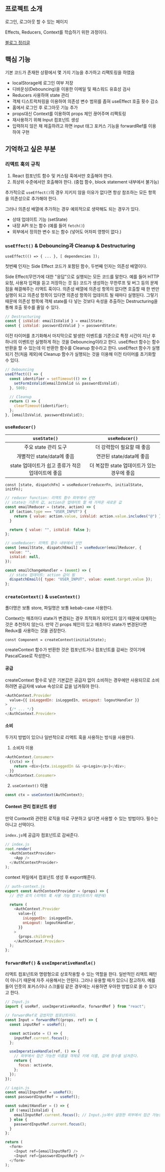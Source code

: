 ## 프로젝트 소개

로그인, 로그아웃 할 수 있는 페이지

Effects, Reducers, Context를 학습하기 위한 과정이다.

[블로그 정리글](https://jhan117.github.io/react/react-learn6/)

## 핵심 기능

기본 코드가 존재한 상황에서 몇 가지 기능을 추가하고 리팩토링을 하였음

- localStorage에 로그인 여부 저장
- 디바운싱(Debouncing)을 이용한 이메일 및 패스워드 유효성 검사
- Reducers 사용하여 state 관리
- 객체 디스트럭처링을 이용하여 의존성 변수 범위를 좁혀 useEffect 호출 횟수 감소
- 홈에서 로그인 후 로그아웃 기능 추가
- props대신 Context를 이용하여 props 체인 끊어주며 리팩토링
- 재사용하기 위해 Input 컴포넌트 생성
- 입력하지 않은 채 제출하려고 하면 input 태그 포커스 기능을 forwardRef를 이용하여 구현

## 기억하고 싶은 부분

### 리액트 훅의 규칙

1. React 컴포넌트 함수 및 커스텀 훅에서만 호출해야 한다.
2. 최상위 수준에서만 호출해야 한다. (중첩 함수, block statement 내부에서 불가능)

추가적으로 `useEffect()`의 경우 지키지 않을 이유가 없다면 항상 참조하는 모든 항목을 의존성으로 추가해야 한다.

그러나 의존성 배열에 추가하는 경우 예외적으로 생략해도 되는 경우가 있다.

- 상태 업데이트 기능 (setState)
- 내장 API 또는 함수 (예를 들어 `fetch()`)
- 외부에서 정의한 변수 또는 함수 (넣어도 어차피 영향이 없다.)

### `useEffect()` & Debouncing과 Cleanup & Destructuring

`useEffect(() => { ... }, [ dependencies ]);`

첫번째 인자는 Side Effect 코드가 포함된 함수, 두번째 인자는 의존성 배열이다.

Side Effect(무언가에 대한 "응답"으로 실행되는 모든 코드를 말한다. 예를 들어 HTTP 요청, 사용자 입력을 듣고 저장하는 것 등) 코드가 생성하는 무한루프 및 버그 등의 문제점을 해결해주는 리액트 훅이다. 의존성 배열에 의존성 항목이 없다면 호출할 때 한 번만 실행이 되고 의존성 항목이 있다면 의존성 항목이 업데이트 될 때마다 실행된다. 그렇기 때문에 의존성 항목에 객체 state를 다 넣는 것보다 속성을 추출하는 Destructuring을 통해 호출 횟수를 줄일 수 있다.

```js
// Destructuring
const { isValid: emailIsValid } = emailState;
const { isValid: passwordIsValid } = passwordState;
```

이전 타이머를 초기화해서 마지막으로 발생한 이벤트를 기준으로 특정 시간이 지난 후 하나의 이벤트만 실행하게 하는 것을 Debouncing이라고 한다. useEffect 함수는 함수 반환을 할 수 있는데 이 반환한 함수를 Cleanup 함수라고 한다. useEffect 함수가 실행되기 전(처음 제외)에 Cleanup 함수가 실행되는 것을 이용해 이전 타이머를 초기화할 수 있다.

```js
// Debouncing
useEffect(() => {
  const identifier = setTimeout(() => {
    setFormIsValid(emailIsValid && passwordIsValid);
  }, 500);

  // Cleanup
  return () => {
    clearTimeout(identifier);
  };
}, [emailIsValid, passwordIsValid]);
```

### `useReducer()`

|                   `useState()`                    |               `useReducer()`                |
| :-----------------------------------------------: | :-----------------------------------------: |
|               주요 state 관리 도구                |         더 강력함이 필요할 때 좋음          |
|            개별적인 state/data에 좋음             |          연관된 state/data에 좋음           |
| state 업데이트가 쉽고 종류가 적은 업데이트에 좋음 | 더 복잡한 state 업데이트가 있는 경우에 좋음 |

`const [state, dispatchFn] = useReducer(reducerFn, initialState, initFn);`

```js
// reducer function: 리액트 함수 외부에서 선언
// state는 기존의 값, action은 업데이트 할 때 가져온 새로운 값
const emailReducer = (state, action) => {
  if (action.type === "USER_INPUT") {
    return { value: action.value, isValid: action.value.includes("@") };
  }

  return { value: "", isValid: false };
};
```

```js
// useReducer: 리액트 함수 내부에서 선언
const [emailState, dispatchEmail] = useReducer(emailReducer, {
  value: "",
  isValid: null,
});

const emailChangeHandler = (event) => {
  // state 업데이트: action 값이 됨
  dispatchEmail({ type: "USER_INPUT", value: event.target.value });
};
```

### `createContext()` & `useContext()`

폴더명은 보통 store, 파일명은 보통 kebab-case 사용한다.

Context는 매초마다 state가 변경되는 경우 최적화가 되어있지 않기 때문에 대체하는 것은 추천하지 않는다. 만약 긴 props 체인이 있고 매초마다 state가 변경된다면 Redux를 사용하는 것을 권장한다.

`const Component = createContext(initialState);`

createContext 함수가 반환한 것은 컴포넌트거나 컴포넌트를 감싸는 것이기에 PascalCase로 작성한다.

#### 공급

createContext 함수로 넣은 기본값은 공급자 없이 소비하는 경우에만 사용되므로 소비하려면 공급자에 value 속성으로 값을 넘겨줘야 한다.

```js
<AuthContext.Provider
  value={{ isLoggedIn: isLoggedIn, onLogout: logoutHandler }}
>
  {/* ... */}
</AuthContext.Provider>
```

#### 소비

두가지 방법이 있으나 일반적으로 리액트 훅을 사용하는 방식을 사용한다.

1. 소비자 이용

```js
<AuthContext.Consumer>
  {(ctx) => {
    return <div>{ctx.isLoggedIn && <p>Login</p>}</div>;
  }}
</AuthContext.Consumer>
```

2. `useContext()` 이용

```js
const ctx = useContext(AuthContext);
```

#### Context 관리 컴포넌트 생성

만약 Context와 관련된 로직을 따로 구분하고 싶다면 사용할 수 있는 방법이다. 필수는 아니고 선택이다.

`index.js`에 공급자 컴포넌트로 감싸준다.

```js
// index.js
root.render(
  <AuthContextProvider>
    <App />
  </AuthContextProvider>
);
```

context 파일에서 컴포넌트 생성 후 export해준다.

```js
// auth-context.js
export const AuthContextProvider = (props) => {
  // 관련 로직 (리액트 훅 사용 가능 컴포넌트이기 때문에)

  return (
    <AuthContext.Provider
      value={{
        isLoggedIn: isLoggedIn,
        onLogout: logoutHandler,
      }}
    >
      {props.children}
    </AuthContext.Provider>
  );
};
```

### `forwardRef()` & `useImperativeHandle()`

리액트 컴포넌트와 명령형으로 상호작용할 수 있는 역할을 한다. 일반적인 리액트 패턴이 아니기 때문에 자주 사용해서는 안된다. 그러나 유용할 때가 있으니 참고하자. 예를 들어 인풋의 포커스이나 스크롤링 같은 경우에는 사용하면 우아한 방법으로 쓸 수 있다고 한다.

```js
// Input.js
import { useRef, useImperativeHandle, forwardRef } from "react";

// forwardRef로 감쌌지만 컴포넌트이다.
const Input = forwardRef((props, ref) => {
  const inputRef = useRef();

  const activate = () => {
    inputRef.current.focus();
  };

  useImperativeHandle(ref, () => {
    // 외부에서 접근 가능한 이름을 객체로 키에 이름, 값에 함수를 넘겨준다.
    return {
      focus: activate,
    };
  });
});
```

```js
// Login.js
const emailInputRef = useRef();
const passwordInputRef = useRef();

const submitHandler = () => {
  if (!emailIsValid) {
    emailInputRef.current.focus(); // Input.js에서 설정한 외부에서 접근 가능한 이름
  } else {
    passwordInputRef.current.focus();
  }
};

return (
  <form>
    <Input ref={emailInputRef} />
    <Input ref={passwordInputRef} />
  </form>
);
```
